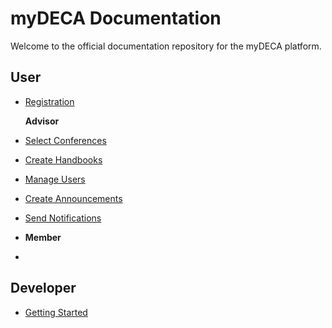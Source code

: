 # myDECA Documentation

Welcome to the official documentation repository for the myDECA platform.

## User

* [Registration](undefined.md)

  **Advisor**

* [Select Conferences](undefined.md)
* [Create Handbooks](undefined.md)
* [Manage Users](undefined.md)
* [Create Announcements](undefined.md)
* [Send Notifications](undefined.md)
* **Member**
* 
## Developer

* [Getting Started](undefined.md)

